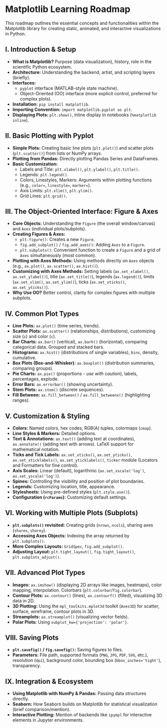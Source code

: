 # Matplotlib Learning Roadmap

This roadmap outlines the essential concepts and functionalities within the Matplotlib library for creating static, animated, and interactive visualizations in Python.

## I. Introduction & Setup

* **What is Matplotlib?** Purpose (data visualization), history, role in the scientific Python ecosystem.
* **Architecture:** Understanding the backend, artist, and scripting layers (briefly).
* **Interfaces:**
    * `pyplot` interface (MATLAB-style state machine).
    * Object-Oriented (OO) interface (more explicit control, preferred for complex plots).
* **Installation:** `pip install matplotlib`.
* **Importing Convention:** `import matplotlib.pyplot as plt`.
* **Displaying Plots:** `plt.show()`, inline display in notebooks (`%matplotlib inline`).

## II. Basic Plotting with Pyplot

* **Simple Plots:** Creating basic line plots (`plt.plot()`) and scatter plots (`plt.scatter()`) from lists or NumPy arrays.
* **Plotting from Pandas:** Directly plotting Pandas Series and DataFrames.
* **Basic Customization:**
    * Labels and Title: `plt.xlabel()`, `plt.ylabel()`, `plt.title()`.
    * Legends: `plt.legend()`.
    * Colors, Linestyles, Markers: Arguments within plotting functions (e.g., `color=`, `linestyle=`, `marker=`).
    * Axis Limits: `plt.xlim()`, `plt.ylim()`.
    * Grid Lines: `plt.grid()`.

## III. The Object-Oriented Interface: Figure & Axes

* **Core Objects:** Understanding the `Figure` (the overall window/canvas) and `Axes` (individual plots/subplots).
* **Creating Figures & Axes:**
    * `plt.figure()`: Creates a new `Figure`.
    * `fig.add_subplot()` / `fig.add_axes()`: Adding `Axes` to a `Figure`.
    * `plt.subplots()`: Convenient function to create a `Figure` and a grid of `Axes` simultaneously (most common).
* **Plotting with Axes Methods:** Using methods directly on `Axes` objects (e.g., `ax.plot()`, `ax.scatter()`, `ax.hist()`).
* **Customizing with Axes Methods:** Setting labels (`ax.set_xlabel()`, `ax.set_ylabel()`), title (`ax.set_title()`), legends (`ax.legend()`), limits (`ax.set_xlim()`, `ax.set_ylim()`), ticks (`ax.set_xticks()`, `ax.set_yticks()`).
* **Why Use OO?** Better control, clarity for complex figures with multiple subplots.

## IV. Common Plot Types

* **Line Plots:** `ax.plot()` (time series, trends).
* **Scatter Plots:** `ax.scatter()` (relationships, distributions), customizing size (`s`) and color (`c`).
* **Bar Charts:** `ax.bar()` (vertical), `ax.barh()` (horizontal), comparing categorical data. Grouped and stacked bars.
* **Histograms:** `ax.hist()` (distributions of single variables), `bins`, density, cumulative.
* **Box Plots (Box-and-Whisker):** `ax.boxplot()` (distribution summaries, comparing groups).
* **Pie Charts:** `ax.pie()` (proportions - *use with caution*), labels, percentages, explode.
* **Error Bars:** `ax.errorbar()` (showing uncertainty).
* **Stem Plots:** `ax.stem()` (discrete sequences).
* **Fill Between:** `ax.fill_between()` / `ax.fill_betweenx()` (highlighting ranges).

## V. Customization & Styling

* **Colors:** Named colors, hex codes, RGB(A) tuples, colormaps (`cmap`).
* **Line Styles & Markers:** Detailed options.
* **Text & Annotations:** `ax.text()` (adding text at coordinates), `ax.annotate()` (adding text with arrows). LaTeX support for mathematical notation.
* **Ticks and Tick Labels:** `ax.set_xticks()`, `ax.set_yticks()`, `ax.set_xticklabels()`, `ax.set_yticklabels()`, `ticker` module (Locators and Formatters for fine control).
* **Axis Scales:** Linear (default), logarithmic (`ax.set_xscale('log')`, `ax.set_yscale('log')`).
* **Spines:** Controlling the visibility and position of plot boundaries.
* **Legends:** Customizing location, title, appearance.
* **Stylesheets:** Using pre-defined styles (`plt.style.use()`).
* **Configuration (`rcParams`):** Customizing default settings.

## VI. Working with Multiple Plots (Subplots)

* **`plt.subplots()` revisited:** Creating grids (`nrows`, `ncols`), sharing axes (`sharex`, `sharey`).
* **Accessing Axes Objects:** Indexing the array returned by `plt.subplots()`.
* **More Complex Layouts:** `GridSpec`, `fig.add_subplot()`.
* **Adjusting Layout:** `plt.tight_layout()`, `fig.tight_layout()`, `plt.subplots_adjust()`.

## VII. Advanced Plot Types

* **Images:** `ax.imshow()` (displaying 2D arrays like images, heatmaps), color mapping, interpolation. Colorbars (`plt.colorbar`/`fig.colorbar`).
* **Contour Plots:** `ax.contour()` (lines), `ax.contourf()` (filled), visualizing 3D data in 2D.
* **3D Plotting:** Using the `mpl_toolkits.mplot3d` toolkit (`Axes3D`) for scatter, surface, wireframe, contour plots in 3D.
* **Streamplots:** `ax.streamplot()` (visualizing vector fields).
* **Polar Plots:** Using `subplot_kw={'projection': 'polar'}`.

## VIII. Saving Plots

* **`plt.savefig()` / `fig.savefig()`:** Saving figures to files.
* **Parameters:** File path, supported formats (`PNG`, `JPG`, `PDF`, `SVG`, etc.), resolution (`dpi`), background color, bounding box (`bbox_inches='tight'`), transparency.

## IX. Integration & Ecosystem

* **Using Matplotlib with NumPy & Pandas:** Passing data structures directly.
* **Seaborn:** How Seaborn builds on Matplotlib for statistical visualization (brief comparison/mention).
* **Interactive Plotting:** Mention of backends like `ipympl` for interactive elements in Jupyter environments.